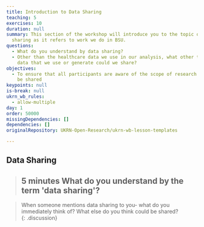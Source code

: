 ```yaml
---
title: Introduction to Data Sharing
teaching: 5
exercises: 10
duration: null
summary: This section of the workshop will introduce you to the topic of data
  sharing as it refers to work we do in BSU.
questions:
  - What do you understand by data sharing?
  - Other than the healthcare data we use in our analysis, what other types of
    data that we use or generate could we share?
objectives:
  - To ensure that all participants are aware of the scope of research what can
    be shared
keypoints: null
is-break: null
ukrn_wb_rules:
  - allow-multiple
day: 1
order: 50000
missingDependencies: []
dependencies: []
originalRepository: UKRN-Open-Research/ukrn-wb-lesson-templates

---
```

## Data Sharing

> ## 5 minutes What do you understand by the term 'data sharing'? 

> When someone mentions data sharing to you- what do you immediately think of?
> What else do you think could be shared?  
{: .discussion}


